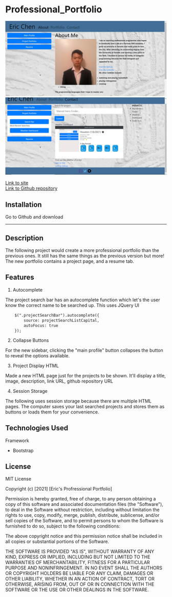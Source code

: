 # Professional_Portfolio

![Marvel Character Finder](./assets/Main_Page_Screenshot.jpg)
![Marvel Character Finder](./assets/Project_Page_Screenshot.png)

[Link to site](https://ericchen96.github.io/Professional_Portfolio/) <br>
[Link to Github repository](https://github.com/EricChen96/Professional_Portfolio) <br>

## Installation

Go to Github and download

---

## Description

The following project would create a more professional portfolio than the previous ones. It still has the same things as the previous version but more! The new portfolio contains a project page, and a resume tab. 

## Features

1. Autocomplete 

The project search bar has an autocomplete function which let's the user know the correct name to be searched up. This uses JQuery UI 

```
    $(".projectSearchBar").autocomplete({
        source: projectSearchListCapital,
        autoFocus: true
    });
```
2. Collapse Buttons

For the new sidebar, clicking the "main profile" button collapses the button to reveal the options available.

3. Project Display HTML

Made a new HTML page just for the projects to be shown. It'll display a title, image, description, link URL, github repository URL

4. Session Storage

The following uses session storage because there are multiple HTML pages. The computer saves your last searched projects and stores them as buttons or loads them for your convenience. 
## Technologies Used

Framework
- Bootstrap

## License

MIT License

Copyright (c) [2021] [Eric's Profressional Portfolio]

Permission is hereby granted, free of charge, to any person obtaining a copy
of this software and associated documentation files (the "Software"), to deal
in the Software without restriction, including without limitation the rights
to use, copy, modify, merge, publish, distribute, sublicense, and/or sell
copies of the Software, and to permit persons to whom the Software is
furnished to do so, subject to the following conditions:

The above copyright notice and this permission notice shall be included in all
copies or substantial portions of the Software.

THE SOFTWARE IS PROVIDED "AS IS", WITHOUT WARRANTY OF ANY KIND, EXPRESS OR
IMPLIED, INCLUDING BUT NOT LIMITED TO THE WARRANTIES OF MERCHANTABILITY,
FITNESS FOR A PARTICULAR PURPOSE AND NONINFRINGEMENT. IN NO EVENT SHALL THE
AUTHORS OR COPYRIGHT HOLDERS BE LIABLE FOR ANY CLAIM, DAMAGES OR OTHER
LIABILITY, WHETHER IN AN ACTION OF CONTRACT, TORT OR OTHERWISE, ARISING FROM,
OUT OF OR IN CONNECTION WITH THE SOFTWARE OR THE USE OR OTHER DEALINGS IN THE
SOFTWARE.
